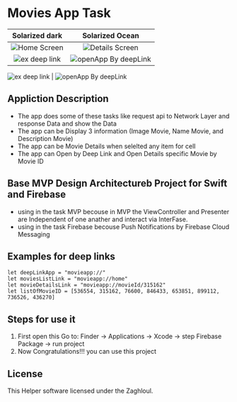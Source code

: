 
# Movies App Task
Solarized dark             |  Solarized Ocean
:-------------------------:|:-------------------------:
![Home Screen](https://user-images.githubusercontent.com/50532840/215114609-0648941f-a1ed-414f-9cdc-a3dc68d7d243.png)  |  ![Details Screen](https://user-images.githubusercontent.com/50532840/215114979-8e9e5d92-cdd1-4de4-ab9a-efdd8a5d7149.png)
![ex deep link](https://user-images.githubusercontent.com/50532840/215125060-d1507a64-500d-4e37-8906-c5745bf1af5b.png)  |  ![openApp By deepLink](https://user-images.githubusercontent.com/50532840/215125130-22ac4814-b8fb-4fb3-8b2f-acb1606dfe78.png)
![ex deep link](https://user-images.githubusercontent.com/50532840/215125060-d1507a64-500d-4e37-8906-c5745bf1af5b.png)
  |  ![openApp By deepLink](https://user-images.githubusercontent.com/50532840/215125130-22ac4814-b8fb-4fb3-8b2f-acb1606dfe78.png)

## Appliction Description
* The app does some of these tasks like request api to Network Layer and response Data and show the Data
* The app can be Display 3 information (Image Movie, Name Movie, and Description Movie)
* The app can be Movie Details when selelted any item for cell
* The app can Open by Deep Link and Open Details specific Movie by Movie ID

## Base MVP Design Architectureb Project for Swift and Firebase

* using in the task MVP becouse in MVP the ViewController and Presenter are Independent of one anather and interact via InterFase.
* using in the task Firebase becouse Push Notifications by Firebase Cloud Messaging


## Examples for deep links
```
let deepLinkApp = "movieapp://"
let moviesListLink = "movieapp://home"
let movieDetailsLink = "movieapp://movieId/315162"
let listOfMovieID = [536554, 315162, 76600, 846433, 653851, 899112, 736526, 436270]

```

## Steps for use it 
1. First open this Go to: Finder → Applications → Xcode → step Firebase Package → run project   
2. Now Congratulations!!! you can use this project 

## License
This Helper software licensed under the Zaghloul.


